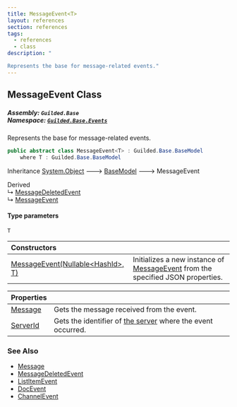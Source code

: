 ```yaml
---
title: MessageEvent<T>
layout: references
section: references
tags:
  - references
  - class
description: "

Represents the base for message-related events."
---
```


## MessageEvent<T> Class
##### **Assembly:** `Guilded.Base`<br/>**Namespace:** [`Guilded.Base.Events`](Guilded.Base.Events 'Guilded.Base.Events')

Represents the base for message-related events.

```csharp
public abstract class MessageEvent<T> : Guilded.Base.BaseModel
    where T : Guilded.Base.BaseModel
```

Inheritance [System.Object](https://docs.microsoft.com/en-us/dotnet/api/System.Object 'System.Object') &#129106; [BaseModel](BaseModel 'Guilded.Base.BaseModel') &#129106; MessageEvent<T>

Derived  
&#8627; [MessageDeletedEvent](MessageDeletedEvent 'Guilded.Base.Events.MessageDeletedEvent')  
&#8627; [MessageEvent](MessageEvent 'Guilded.Base.Events.MessageEvent')
#### Type parameters

<a name='Guilded.Base.Events.MessageEvent_T_.T'></a>

`T`

| Constructors | |
| :--- | :--- |
| [MessageEvent(Nullable&lt;HashId&gt;, T)](MessageEvent_T_.MessageEvent(Nullable_HashId_,T) 'Guilded.Base.Events.MessageEvent<T>.MessageEvent(System.Nullable<Guilded.Base.HashId>, T)') | Initializes a new instance of [MessageEvent](MessageEvent 'Guilded.Base.Events.MessageEvent') from the specified JSON properties. |

| Properties | |
| :--- | :--- |
| [Message](MessageEvent_T_.Message 'Guilded.Base.Events.MessageEvent<T>.Message') | Gets the message received from the event. |
| [ServerId](MessageEvent_T_.ServerId 'Guilded.Base.Events.MessageEvent<T>.ServerId') | Gets the identifier of [the server](Server 'Guilded.Base.Servers.Server') where the event occurred. |

### See Also
- [Message](Message 'Guilded.Base.Content.Message')
- [MessageDeletedEvent](MessageDeletedEvent 'Guilded.Base.Events.MessageDeletedEvent')
- [ListItemEvent](ListItemEvent 'Guilded.Base.Events.ListItemEvent')
- [DocEvent](DocEvent 'Guilded.Base.Events.DocEvent')
- [ChannelEvent](ChannelEvent 'Guilded.Base.Events.ChannelEvent')